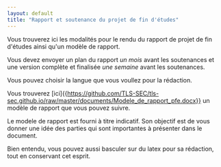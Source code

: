 ```yaml
---
layout: default
title: "Rapport et soutenance du projet de fin d'études"
---
```


Vous trouverez ici les modalités pour le rendu du rapport de projet de fin d'études ainsi qu'un modèle de rapport.

Vous devez envoyer un plan du rapport *un mois* avant les soutenances et une version complète et finalisée *une semaine* avant les soutenances.

Vous pouvez choisir la langue que vous voullez pour la rédaction.

Vous trouverez [ici]{{https://github.com/TLS-SEC/tls-sec.github.io/raw/master/documents/Modele_de_rapport_pfe.docx}} un modèle de rapport que vous pouvez suivre.

Le modele de rapport est fourni à titre indicatif. Son objectif est de vous donner une idée des parties qui sont importantes à présenter dans le document. 

Bien entendu, vous pouvez aussi basculer sur du latex pour sa rédaction, tout en conservant cet esprit.


